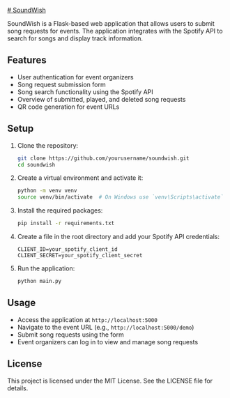 [# SoundWish](https://raw.githubusercontent.com/tschuerti/SoundWish/refs/heads/main/media/logo.png)

SoundWish is a Flask-based web application that allows users to submit song requests for events. The application integrates with the Spotify API to search for songs and display track information.

## Features

- User authentication for event organizers
- Song request submission form
- Song search functionality using the Spotify API
- Overview of submitted, played, and deleted song requests
- QR code generation for event URLs


## Setup

1. Clone the repository:
    ```sh
    git clone https://github.com/yourusername/soundwish.git
    cd soundwish
    ```

2. Create a virtual environment and activate it:
    ```sh
    python -m venv venv
    source venv/bin/activate  # On Windows use `venv\Scripts\activate`
    ```

3. Install the required packages:
    ```sh
    pip install -r requirements.txt
    ```

4. Create a  file in the root directory and add your Spotify API credentials:
    ```env
    CLIENT_ID=your_spotify_client_id
    CLIENT_SECRET=your_spotify_client_secret
    ```

5. Run the application:
    ```sh
    python main.py
    ```

## Usage

- Access the application at `http://localhost:5000`
- Navigate to the event URL (e.g., `http://localhost:5000/demo`)
- Submit song requests using the form
- Event organizers can log in to view and manage song requests

## License

This project is licensed under the MIT License. See the LICENSE file for details.